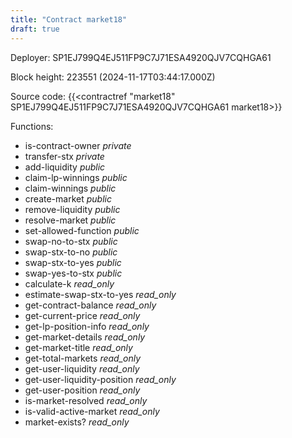 ```yaml
---
title: "Contract market18"
draft: true
---
```

Deployer: SP1EJ799Q4EJ511FP9C7J71ESA4920QJV7CQHGA61


 



Block height: 223551 (2024-11-17T03:44:17.000Z)

Source code: {{<contractref "market18" SP1EJ799Q4EJ511FP9C7J71ESA4920QJV7CQHGA61 market18>}}

Functions:

* is-contract-owner _private_
* transfer-stx _private_
* add-liquidity _public_
* claim-lp-winnings _public_
* claim-winnings _public_
* create-market _public_
* remove-liquidity _public_
* resolve-market _public_
* set-allowed-function _public_
* swap-no-to-stx _public_
* swap-stx-to-no _public_
* swap-stx-to-yes _public_
* swap-yes-to-stx _public_
* calculate-k _read_only_
* estimate-swap-stx-to-yes _read_only_
* get-contract-balance _read_only_
* get-current-price _read_only_
* get-lp-position-info _read_only_
* get-market-details _read_only_
* get-market-title _read_only_
* get-total-markets _read_only_
* get-user-liquidity _read_only_
* get-user-liquidity-position _read_only_
* get-user-position _read_only_
* is-market-resolved _read_only_
* is-valid-active-market _read_only_
* market-exists? _read_only_
